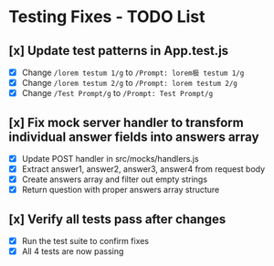 # Testing Fixes - TODO List

## [x] Update test patterns in App.test.js
- [x] Change `/lorem testum 1/g` to `/Prompt: lorem极 testum 1/g`
- [x] Change `/lorem testum 2/g` to `/Prompt: lorem testum 2/g`
- [x] Change `/Test Prompt/g` to `/Prompt: Test Prompt/g`

## [x] Fix mock server handler to transform individual answer fields into answers array
- [x] Update POST handler in src/mocks/handlers.js
- [x] Extract answer1, answer2, answer3, answer4 from request body
- [x] Create answers array and filter out empty strings
- [x] Return question with proper answers array structure

## [x] Verify all tests pass after changes
- [x] Run the test suite to confirm fixes
- [x] All 4 tests are now passing
